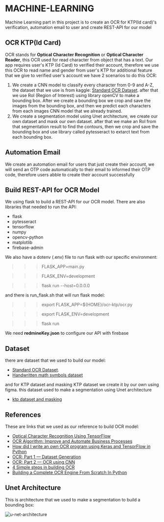 # MACHINE-LEARNING

Machine Learning part in this project is to create an OCR for KTP(Id card)'s verification, automation email to user and create REST-API for our model

## OCR KTP(Id Card)

OCR stands for **Optical Character Recognition** or **Optical Character Reader**, this OCR used for read character from object that has a text. Our app requires user's KTP (Id Card) to verified their account, therefore we use this OCR to read name and gender from user's KTP for additional feature that we give to verified user's account we have 2 scenarios to do this OCR:
1. We create a CNN model to classify every character from 0-9 and A-Z, the dataset that we use is from kaggle: [Standard OCR Dataset](https://www.kaggle.com/datasets/preatcher/standard-ocr-dataset). after that we use RoI (Region of Interest) using library openCV to make a bounding box. After we create a bounding box we crop and save the images from the bounding box, and then  we predict each characters from each images CNN model that we already trained.
2. We create a segmentation model using Unet architecture, we create our own dataset and mask our own dataset. after that we make an RoI from that segmentation result to find the contours, then we crop and save the bounding box and use library called pytesseract to extarct text from each bounding box.

## Automation Email

We create an automation email for users that just create their account, we will send an OTP code automatically to their email to informed their OTP code, therefore users abble to create their account successfully

## Build REST-API for OCR Model

We using flask to build a REST-API for our OCR model. There are also libraries that needed to run the API:

* flask
* pytesseract
* tensorflow
* numpy
* opencv-python
* matplotlib
* firebase-admin

We also have a dotenv (.env) file to run flask with our specific environment:

>>>FLASK_APP=main.py

>>>FLASK_ENV=development

>>>flask run --host=0.0.0.0

and there is run_flask.sh that will run flask model:

>>>export FLASK_APP=${HOME}/ocr-ktp/ocr.py 
  
>>>export FLASK_ENV=development
  
>>>flask run


We need **redmineKey.json** to configure our API with firebase

## Dataset

there are dataset that we used to build our model:

* [Standard OCR Dataset](https://www.kaggle.com/datasets/preatcher/standard-ocr-dataset).
* [Handwritten math symbols dataset](https://www.kaggle.com/datasets/xainano/handwrittenmathsymbols?resource=download)

and for KTP dataset and masking KTP dataset we create it by our own using figma. this dataset used to make a segmentation using Unet architecture

* [ktp dataset and masking](https://www.figma.com/file/JtDQm0pyFqNAvEQ471QRsE/OCR-KTP?node-id=51%3A572)

## References 

These are links that we used as our reference to build OCR model:

* [Optical Character Recognition Using TensorFlow](https://medium.com/analytics-vidhya/optical-character-recognition-using-tensorflow-533061285dd3)
* [OCR Algorithm: Improve and Automate Business Processes](https://indatalabs.com/blog/ocr-automate-business-processes)
* [How did I write an own OCR program using Keras and TensorFlow in Python](https://towardsdatascience.com/how-did-i-train-an-ocr-model-using-keras-and-tensorflow-7e10b241c22b)
* [OCR: Part 1 — Dataset Generation](https://medium.com/@vijendra1125/ocr-part-1-generate-dataset-69509fbce9c1)
* [OCR: Part 2 — OCR using CNN](https://medium.com/@vijendra1125/ocr-part-2-ocr-using-cnn-f43f0cee8016)
* [4 Simple steps in building OCR](https://medium.datadriveninvestor.com/4-simple-steps-in-building-ocr-1f41c66099c1)
* [Building a Complete OCR Engine From Scratch In Python](https://medium.com/geekculture/building-a-complete-ocr-engine-from-scratch-in-python-be1fd184753b)

## Unet Architecture

This is architecture that we used to make a segmentation to build a bounding box:

![u-net-architecture](https://user-images.githubusercontent.com/91602612/171320831-54ae7a9f-6e49-4073-916b-93157cf893d9.png)

